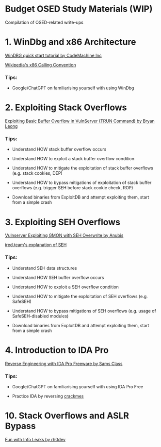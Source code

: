 # Budget OSED Study Materials (WIP)

Compilation of OSED-related write-ups

# 1. WinDbg and x86 Architecture

[WinDBG quick start tutorial by CodeMachine Inc](https://codemachine.com/articles/windbg_quickstart.html)

[Wikipedia's x86 Calling Convention](https://en.wikipedia.org/wiki/X86_calling_conventions)

### Tips:

- Google/ChatGPT on familiarising yourself with using WinDbg

# 2. Exploiting Stack Overflows

[Exploiting Basic Buffer Overflow in VulnServer (TRUN Command) by Bryan Leong](https://bryanleong98.medium.com/exploiting-basic-buffer-overflow-in-vulnserver-trun-command-a8e642cf3211)

### Tips:

- Understand HOW stack buffer overflow occurs

- Understand HOW to exploit a stack buffer overflow condition

- Understand HOW to mitigate the exploitation of stack buffer overflows (e.g. stack cookies, DEP)

- Understand HOW to bypass mitigations of exploitation of stack buffer overflows (e.g. trigger SEH before stack cookie check, ROP)

- Download binaries from ExploitDB and attempt exploiting them, start from a simple crash

# 3. Exploiting SEH Overflows

[Vulnserver Exploiting GMON with SEH Overwrite by Anubis](https://anubissec.github.io/Vulnserver-Exploiting-GMON-SEH-Overwrite/)

[ired.team's explanation of SEH](https://www.ired.team/offensive-security/code-injection-process-injection/binary-exploitation/seh-based-buffer-overflow)

### Tips:

- Understand SEH data structures

- Understand HOW SEH buffer overflow occurs

- Understand HOW to exploit a SEH overflow condition

- Understand HOW to mitigate the exploitation of SEH overflows (e.g. SafeSEH)

- Understand HOW to bypass mitigations of SEH overflows (e.g. usage of SafeSEH-disabled modules)

- Download binaries from ExploitDB and attempt exploiting them, start from a simple crash

# 4. Introduction to IDA Pro

[Reverse Engineering with IDA Pro Freeware by Sams Class](https://samsclass.info/126/proj/p2-126-IDA.html)

### Tips:

- Google/ChatGPT on familiarising yourself with using IDA Pro Free

- Practice IDA by reversing [crackmes](https://crackmes.one/)

# 10. Stack Overflows and ASLR Bypass

[Fun with Info Leaks by rh0dev](https://rh0dev.github.io/blog/2015/fun-with-info-leaks/)
